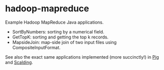 # hadoop-mapreduce
Example Hadoop MapReduce Java applications.

* SortByNumbers: sorting by a numerical field.
* GetTopK: sorting and getting the top k records.
* MapsideJoin: map-side join of two input files using CompositeInputFormat.

See also the exact same applications implemented (more succinctly!) in
[Pig](https://github.com/xinhhuynh/pig-examples) and
[Scalding](https://github.com/xinhhuynh/scalding-examples).
